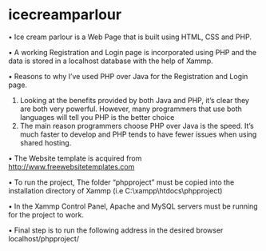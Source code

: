 # icecreamparlour

•	Ice cream parlour is a Web Page that is built using HTML, CSS and PHP.

•	A working Registration and Login page is incorporated using PHP and the data is stored in a localhost database with the help of Xammp.


•	Reasons to why I’ve used PHP over Java for the Registration and Login page.
1.	Looking at the benefits provided by both Java and PHP, it’s clear they are both very powerful. However, many programmers that use both languages will tell you PHP is the       better choice
2.	The main reason programmers choose PHP over Java is the speed. It’s much faster to develop and PHP tends to have fewer issues when using shared hosting.

•	The Website template is acquired from http://www.freewebsitetemplates.com

•	To run the project, The folder “phpproject” must be copied into the installation directory of Xammp                                                  (i.e C:\xampp\htdocs\phpproject)

•	In the Xammp Control Panel, Apache and MySQL servers must be running for the project to work.

•	Final step is to run the following address in the desired browser localhost/phpproject/
